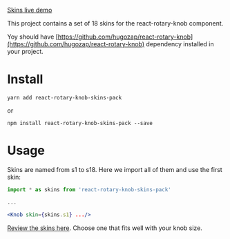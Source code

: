 
[Skins live demo](http://react-rotary-knob-skins-preview.surge.sh/)

This project contains a set of 18 skins for the react-rotary-knob component.

Yoy should have [https://github.com/hugozap/react-rotary-knob](https://github.com/hugozap/react-rotary-knob) dependency installed in your project.

# Install

`yarn add react-rotary-knob-skins-pack`

or

`npm install react-rotary-knob-skins-pack --save`

# Usage

Skins are named from s1 to s18. Here we import all of them
and use the first skin:

```jsx
import * as skins from 'react-rotary-knob-skins-pack'

...

<Knob skin={skins.s1} .../>
```

[Review the skins here](http://react-rotary-knob-skins-preview.surge.sh/). Choose one that fits well with your knob size.



